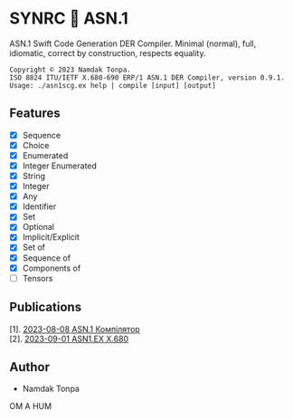 SYNRC 💬 ASN.1
==============

ASN.1 Swift Code Generation DER Compiler.
Minimal (normal), full, idiomatic, correct by construction, respects equality.

```
Copyright © 2023 Namdak Tonpa.
ISO 8824 ITU/IETF X.680-690 ERP/1 ASN.1 DER Compiler, version 0.9.1.
Usage: ./asn1scg.ex help | compile [input] [output]
```

Features
--------

* [x] Sequence
* [x] Choice
* [x] Enumerated
* [x] Integer Enumerated
* [x] String
* [x] Integer
* [x] Any
* [x] Identifier
* [x] Set
* [x] Optional
* [x] Implicit/Explicit
* [x] Set of
* [x] Sequence of
* [x] Components of
* [ ] Tensors

Publications
------------

[1]. <a href="https://tonpa.guru/stream/2023/2023-08-08 ASN.1 Компілятор.htm">2023-08-08 ASN.1 Компілятор</a><br>
[2]. <a href="https://tonpa.guru/stream/2023/2023-09-01 ASN1.EX X.680.htm">2023-09-01 ASN1.EX X.680</a><br>

Author
------

* Namdak Tonpa

OM A HUM
